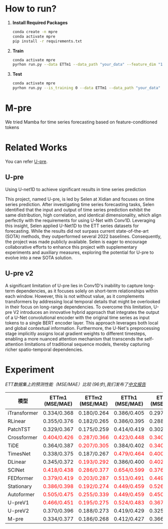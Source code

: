 # How to run?

1. **Install Required Packages**
   
   ```bash
   conda create -n mpre
   conda activate mpre
   pip install -r requirements.txt
   ```

2. **Train**
   
   ```bash
   conda activate mpre
   pyrhon run.py --data ETTm1 --data_path "your_data" --feature_dim "12 for m1/m2 and 11 for h1 and h2" 
   ```

3. **Test**
   ```bash
   conda activate mpre
   pyrhon run.py --is_training 0 --data ETTm1 --data_path "your_data" --feature_dim "12 for m1/m2 and 11 for h1 and h2" 
   ```

# M-pre
We tried Mamba for time series forecasting based on feature-conditioned tokens

# Related Works
You can refer [U-pre](https://github.com/Selen-Suyue/U-pre).
## U-pre
Using U-net1D to achieve significant results in time series prediction

This project, named U-pre, is led by Selen at Xidian and focuses on time series prediction. After investigating time series forecasting tasks, Selen identified that the input and output of time series prediction exhibit the same distribution, high correlation, and identical dimensionality, which align perfectly with the requirements for using U-Net with Conv1D. Leveraging this insight, Selen applied U-Net1D to the ETT series datasets for forecasting. While the results did not surpass current state-of-the-art (SOTA) methods, they outperformed several 2022 baselines. Consequently, the project was made publicly available. Selen is eager to encourage collaborative efforts to enhance this project with supplementary experiments and auxiliary measures, exploring the potential for U-pre to evolve into a new SOTA solution. 

## U-pre v2

A significant limitation of U-pre lies in Conv1D's inability to capture long-term dependencies, as it focuses solely on short-term relationships within each window. However, this is not without value, as it complements transformers by addressing local temporal details that might be overlooked in their focus on long-range dependencies. To overcome this limitation, U-pre V2 introduces an innovative hybrid approach that integrates the output of a U-Net convolutional encoder with the original time series as input tokens to a single BERT encoder layer. This approach leverages both local and global contextual information. Furthermore, the U-Net's preprocessing stage implicitly assigns local gradient weights to different timesteps, enabling a more nuanced attention mechanism that transcends the self-attention limitations of traditional sequence models, thereby capturing richer spatio-temporal dependencies.

# Experiment

*ETT数据集上的预测性能（MSE/MAE）比较 (96步),我们发布了[中文报告](M_pre.pdf)*

| 模型 | ETTm1 (MSE/MAE) | ETTm2 (MSE/MAE) | ETTh1 (MSE/MAE) | ETTh2 (MSE/MAE) | 平均 (MSE/MAE) |
|------|-----------------|-----------------|-----------------|-----------------|----------------|
| iTransformer | 0.334/0.368 | 0.180/0.264 | 0.386/0.405 | 0.297/0.349 | 0.299/0.347 |
| RLinear | 0.355/0.376 | 0.182/0.265 | 0.386/0.395 | 0.288/0.338 | 0.303/0.344 |
| PatchTST | 0.329/0.367 | 0.175/0.259 | 0.414/0.419 | 0.302/0.348 | 0.305/0.348 |
| Crossformer | <span style="color:red">0.404/0.426</span> | <span style="color:red">0.287/0.366</span> | <span style="color:red">0.423/0.448</span> | <span style="color:red">0.340/0.374</span> | <span style="color:red">0.364/0.404</span> |
| TiDE | 0.364/0.387 | <span style="color:red">0.207/0.305</span> | 0.384/0.402 | <span style="color:red">0.340/0.374</span> | 0.324/0.367 |
| TimesNet | 0.338/0.375 | 0.187/0.267 | <span style="color:red">0.479/0.464</span> | <span style="color:red">0.400/0.440</span> | <span style="color:red">0.351/0.387</span> |
| DLinear | 0.345/0.372 | <span style="color:red">0.193/0.292</span> | 0.386/0.400 | <span style="color:red">0.402/0.414</span> | <span style="color:red">0.332/0.369</span> |
| SCINet | <span style="color:red">0.418/0.438</span> | <span style="color:red">0.286/0.377</span> | <span style="color:red">0.654/0.599</span> | <span style="color:red">0.376/0.419</span> | <span style="color:red">0.434/0.458</span> |
| FEDformer | <span style="color:red">0.379/0.419</span> | <span style="color:red">0.203/0.287</span> | <span style="color:red">0.513/0.491</span> | <span style="color:red">0.449/0.459</span> | <span style="color:red">0.386/0.414</span> |
| Stationary | <span style="color:red">0.386/0.398</span> | <span style="color:red">0.192/0.274</span> | <span style="color:red">0.449/0.459</span> | <span style="color:red">0.526/0.516</span> | <span style="color:red">0.388/0.412</span> |
| Autoformer | <span style="color:red">0.505/0.475</span> | <span style="color:red">0.255/0.339</span> | <span style="color:red">0.449/0.459</span> | <span style="color:red">0.450/0.459</span> | <span style="color:red">0.415/0.433</span> |
| U-preV1 | <span style="color:red">0.466/0.451</span> | <span style="color:red">0.195/0.275</span> | <span style="color:red">0.524/0.483</span> | <span style="color:red">0.367/0.395</span> | <span style="color:red">0.388/0.401</span> |
| U-preV2 | 0.370/0.396 | 0.188/0.273 | 0.419/0.429 | 0.325/0.371 | 0.326/0.367 |
| M-pre | 0.334/0.377 | 0.186/0.268 | 0.412/0.427 | 0.366/0.397 | 0.325/0.367 |
